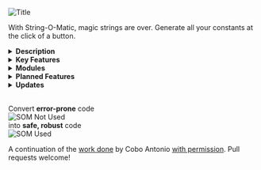  ![Title](https://github.com/haywirephoenix/StringOMatic/assets/26271795/23f7876c-90c9-4751-bb13-929804c7064d)  


With String-O-Matic, magic strings are over. Generate all your constants at the click of a button.

<details>
<summary><b>Description</b></summary>
<br/>
 Unity's policy for implementing **magic strings** in almost all of its systems **is one the major sources of bugs** **and headaches**, especially for amateurs. **Using constant values** instead of relying on magic strings heavily **reduces** the amount of **runtime errors.**

<br/>

 **String-O-Matic** scans your project based on your needs to automatically **generate constants and static classes** holding references to all of those magic strings, effectively **replacing** soft **runtime errors by** robust **compile errors.**  
   
 </details>

<details>
<summary><b>Key Features</b></summary>
<br/> 
 
 *   Replace Unity magic strings for static classes and constants.
 *   Changing magic strings in the Editor will produce compile errors that would otherwise cause undesired beahviour.
 *   Comes with many built-in modules, each one addressing a different system.  
     
 *   Easily configurable based on each project needs.
 *   Easy to use: you just have to click a button.  
     
 *   Easy to extend: you can create your own modules, satisfying your own project needs.
 *   Fully documented =)
 *   And last but not least, full **source code included**.
<br/>
</details>

<details>
<summary><b>Modules</b></summary>
<br/> 
 
 *   Tags
 *   Layers
 *   Sorting Layers
 *   Input axes  
     
 *   Navigation Areas
 *   Scenes -- Lists every scene name and path added to the build.  
     
 *   Audio -- Lists every mixer controller and, for each one, their exposed parameters and snaphots.
 *   Mecanim-- Lists every animator's parameters, layers, states and sub state machines, recursively.
 *   Resources-- Lists every object under your resources folder/s and subfolders.
 *   Shaders-- Lists the shader name and it's properties for every built-in and custom shader

</details>

<details>
<summary><b>Planned Features</b></summary>
<br/>


- [ ] Support package manager git url
- [ ] Add "Update Available" banner with Update button in preferences
- [ ] Add filter lists for more categories
- [x] Animator hash generation
- [x] Improved compatibility with newer versions of Unity
- [x] Text fields to specify the namespace, target directory, and class name.
- [x] Remove XML intermediary generation
- [x] Improve performance


</details>

<details>
<summary><b>Updates</b></summary>
<br/>

>##### v1.1.1:
>* Added a filter list to the Mecanim module
>* Fix Refresh from reverting animation controller changes
>* Mechanim module now adds Animator.StringToHash ints
>* Fix preferences layout and menuitem.
>* Add github repo button to preferences
>##

>##### v2.0.0:
>* Update C# generation - completely rewritten
>* Update StringToHash int generation
>* Remove XML generation intermediary step
>* Add namespace generation to modules with "Module" suffix

>* Create new data structure for storing and generating constants
>* Update all modules to support new structure
>* Update Rewired module to search for INputManager prefab or scene
>* Upate Resources module - new project scanning and const gen approach

>* Update Preferences UI + current and backwards compatibility
>* Add new fields to Preferences UI to customize Path, Class and Namespace
>* Fix MenuItem methods, with backwards compatibility

</details>

<br/>

Convert **error-prone** code  
![SOM Not Used](https://github.com/haywirephoenix/StringOMatic/assets/26271795/5b56fd22-9cd0-446d-adc1-ff51c916910e)  
into **safe, robust** code  
![SOM Used](https://github.com/haywirephoenix/StringOMatic/assets/26271795/65b0cbbf-ae8f-4faa-b14b-462cba76a05e) ​

A continuation of the [work done](https://assetstore.unity.com/packages/tools/utilities/string-o-matic-53019) by Cobo Antonio [with permission](https://forum.unity.com/threads/released-string-o-matic-say-goodbye-to-magic-strings.377123#post-9764475). Pull requests welcome!